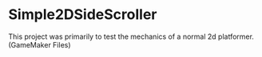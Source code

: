 # Simple2DSideScroller
This project was primarily to test the mechanics of a normal 2d platformer. (GameMaker Files)
